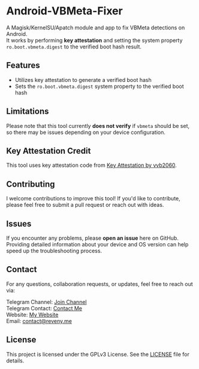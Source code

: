 # Android-VBMeta-Fixer
A Magisk/KernelSU/Apatch module and app to fix VBMeta detections on Android. <br>
It works by performing **key attestation** and setting the system property `ro.boot.vbmeta.digest` to the verified boot hash result.

## Features
- Utilizes key attestation to generate a verified boot hash
- Sets the `ro.boot.vbmeta.digest` system property to the verified boot hash

## Limitations
Please note that this tool currently **does not verify** if `vbmeta` should be set, so there may be issues depending on your device configuration.

## Key Attestation Credit
This tool uses key attestation code from [Key Attestation by vvb2060](https://github.com/vvb2060/KeyAttestation).

## Contributing
I welcome contributions to improve this tool! If you'd like to contribute, please feel free to submit a pull request or reach out with ideas.

## Issues
If you encounter any problems, please **open an issue** here on GitHub. Providing detailed information about your device and OS version can help speed up the troubleshooting process.

## Contact
For any questions, collaboration requests, or updates, feel free to reach out via:

Telegram Channel: [Join Channel](https://t.me/reveny1) <br>
Telegram Contact: [Contact Me](https://t.me/revenyy) <br>
Website: [My Website](https://reveny.me) <br>
Email: [contact@reveny.me](mailto:contact@reveny.me) <br>

## License
This project is licensed under the GPLv3 License. See the [LICENSE](LICENSE) file for details.
